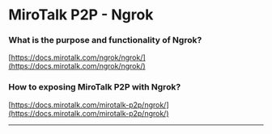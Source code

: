 # MiroTalk P2P - Ngrok

### What is the purpose and functionality of Ngrok?

[https://docs.mirotalk.com/ngrok/ngrok/](https://docs.mirotalk.com/ngrok/ngrok/)

### How to exposing MiroTalk P2P with Ngrok?

[https://docs.mirotalk.com/mirotalk-p2p/ngrok/](https://docs.mirotalk.com/mirotalk-p2p/ngrok/)

---
